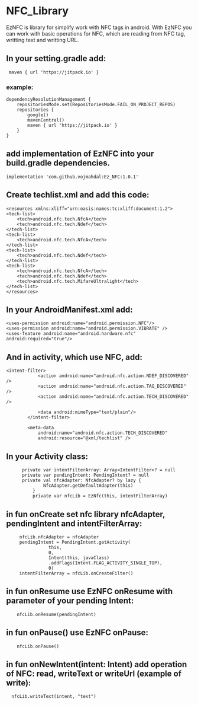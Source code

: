# NFC_Library
EzNFC is library for simplify work with NFC tags in android. With EzNFC you can work with basic operations for NFC, 
which are reading from NFC tag, writting text and writting URL. 
##  In your setting.gradle add:

     maven { url 'https://jitpack.io' }

### example:
    dependencyResolutionManagement {
        repositoriesMode.set(RepositoriesMode.FAIL_ON_PROJECT_REPOS)
        repositories {
            google()
            mavenCentral()
            maven { url 'https://jitpack.io' }
        }
    }

## add implementation of EzNFC into your build.gradle dependencies.
    implementation 'com.github.vojmahdal:Ez_NFC:1.0.1'

## Create techlist.xml and add this code:
    <resources xmlns:xliff="urn:oasis:names:tc:xliff:document:1.2">
    <tech-list>
        <tech>android.nfc.tech.NfcA</tech>
        <tech>android.nfc.tech.Ndef</tech>
    </tech-list>
    <tech-list>
        <tech>android.nfc.tech.NfcA</tech>
    </tech-list>
    <tech-list>
        <tech>android.nfc.tech.Ndef</tech>
    </tech-list>
    <tech-list>
        <tech>android.nfc.tech.NfcA</tech>
        <tech>android.nfc.tech.Ndef</tech>
        <tech>android.nfc.tech.MifareUltralight</tech>
    </tech-list>
    </resources>

## In your AndroidManifest.xml add:

    <uses-permission android:name="android.permission.NFC"/>
    <uses-permission android:name="android.permission.VIBRATE" />
    <uses-feature android:name="android.hardware.nfc" android:required="true"/>
 ## And in activity, which use NFC, add:
    <intent-filter>
                <action android:name="android.nfc.action.NDEF_DISCOVERED" />
                <action android:name="android.nfc.action.TAG_DISCOVERED" />
                <action android:name="android.nfc.action.TECH_DISCOVERED" />

                <data android:mimeType="text/plain"/>
            </intent-filter>

            <meta-data
                android:name="android.nfc.action.TECH_DISCOVERED"
                android:resource="@xml/techlist" />


## In your Activity class:
          private var intentFilterArray: Array<IntentFilter>? = null
          private var pendingIntent: PendingIntent? = null
          private val nfcAdapter: NfcAdapter? by lazy {
                  NfcAdapter.getDefaultAdapter(this)
              }
              private var nfcLib = EzNfc(this, intentFilterArray)


## in fun onCreate set nfc library nfcAdapter, pendingIntent and intentFilterArray:
         nfcLib.nfcAdapter = nfcAdapter
         pendingIntent = PendingIntent.getActivity(
                    this, 
                    0,
                    Intent(this, javaClass)
                    .addFlags(Intent.FLAG_ACTIVITY_SINGLE_TOP),
                    0)
         intentFilterArray = nfcLib.onCreateFilter()
  
 ## in fun onResume use EzNFC onResume with parameter of your pending Intent:
        nfcLib.onResume(pendingIntent)
   
## in fun onPause() use EzNFC onPause:
        nfcLib.onPause()
  
## in fun onNewIntent(intent: Intent) add operation of NFC: read, writeText or writeUrl (example of write):
      nfcLib.writeText(intent, "text")
  
